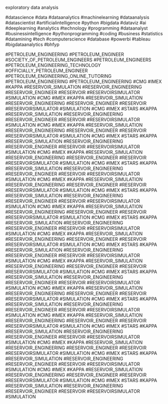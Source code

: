 exploratory data analysis

















































#datascience #data #dataanalytics #machinelearning #dataanalysis #datascientist #artificialintelligence #python #bigdata #dataviz #ai #deeplearning #analytics #technology #programming #dataanalyst #businessintelligence #pythonprogramming #coding #business #statistics #datamining #tech #computerscience #database #powerbi #tableau #bigdataanalytics #bhfyp


#PETROLEUM_ENGINEERING #PETROLEUM_ENGINEER #SOCIETY_OF_PETROLEUM_ENGINEERS #PETROLEUM_ENGINEERS #PETROLEUM_ENGINEERING_TECHNOLOGY #OFFICIALLY_PETROLEUM_ENGINEER #PETROLEUM_ENGINEERING_ONLINE_TUTORING #PETROLEUM_ENGINEERING #PETROLEUM_ENGINEERING #CMG #IMEX #KAPPA #RESERVOIR_SIMULATION #RESERVOIR_ENGINEERING #RESERVOIR_ENGINEER #RESERVOIR #RESERVOIRSIMULATOR #SIMULATION #CMG #IMEX #KAPPA #RESERVOIR_SIMULATION #RESERVOIR_ENGINEERING #RESERVOIR_ENGINEER #RESERVOIR #RESERVOIRSIMULATOR #SIMULATION #CMG #IMEX #STARS #KAPPA #RESERVOIR_SIMULATION #RESERVOIR_ENGINEERING #RESERVOIR_ENGINEER #RESERVOIR #RESERVOIRSIMULATOR #SIMULATION #CMG #IMEX #KAPPA #RESERVOIR_SIMULATION #RESERVOIR_ENGINEERING #RESERVOIR_ENGINEER #RESERVOIR #RESERVOIRSIMULATOR #SIMULATION #CMG #IMEX #STARS #KAPPA #RESERVOIR_SIMULATION #RESERVOIR_ENGINEERING #RESERVOIR_ENGINEER #RESERVOIR #RESERVOIRSIMULATOR #SIMULATION #CMG #IMEX #KAPPA #RESERVOIR_SIMULATION #RESERVOIR_ENGINEERING #RESERVOIR_ENGINEER #RESERVOIR #RESERVOIRSIMULATOR #SIMULATION #CMG #IMEX #STARS #KAPPA #RESERVOIR_SIMULATION #RESERVOIR_ENGINEERING #RESERVOIR_ENGINEER #RESERVOIR #RESERVOIRSIMULATOR #SIMULATION #CMG #IMEX #KAPPA #RESERVOIR_SIMULATION #RESERVOIR_ENGINEERING #RESERVOIR_ENGINEER #RESERVOIR #RESERVOIRSIMULATOR #SIMULATION #CMG #IMEX #STARS #KAPPA #RESERVOIR_SIMULATION #RESERVOIR_ENGINEERING #RESERVOIR_ENGINEER #RESERVOIR #RESERVOIRSIMULATOR #SIMULATION #CMG #IMEX #KAPPA #RESERVOIR_SIMULATION #RESERVOIR_ENGINEERING #RESERVOIR_ENGINEER #RESERVOIR #RESERVOIRSIMULATOR #SIMULATION #CMG #IMEX #STARS #KAPPA #RESERVOIR_SIMULATION #RESERVOIR_ENGINEERING #RESERVOIR_ENGINEER #RESERVOIR #RESERVOIRSIMULATOR #SIMULATION #CMG #IMEX #KAPPA #RESERVOIR_SIMULATION #RESERVOIR_ENGINEERING #RESERVOIR_ENGINEER #RESERVOIR #RESERVOIRSIMULATOR #SIMULATION #CMG #IMEX #STARS #KAPPA #RESERVOIR_SIMULATION #RESERVOIR_ENGINEERING #RESERVOIR_ENGINEER #RESERVOIR #RESERVOIRSIMULATOR #SIMULATION #CMG #IMEX #KAPPA #RESERVOIR_SIMULATION #RESERVOIR_ENGINEERING #RESERVOIR_ENGINEER #RESERVOIR #RESERVOIRSIMULATOR #SIMULATION #CMG #IMEX #STARS #KAPPA #RESERVOIR_SIMULATION #RESERVOIR_ENGINEERING #RESERVOIR_ENGINEER #RESERVOIR #RESERVOIRSIMULATOR #SIMULATION #CMG #IMEX #KAPPA #RESERVOIR_SIMULATION #RESERVOIR_ENGINEERING #RESERVOIR_ENGINEER #RESERVOIR #RESERVOIRSIMULATOR #SIMULATION #CMG #IMEX #STARS #KAPPA #RESERVOIR_SIMULATION #RESERVOIR_ENGINEERING #RESERVOIR_ENGINEER #RESERVOIR #RESERVOIRSIMULATOR #SIMULATION #CMG #IMEX #KAPPA #RESERVOIR_SIMULATION #RESERVOIR_ENGINEERING #RESERVOIR_ENGINEER #RESERVOIR #RESERVOIRSIMULATOR #SIMULATION #CMG #IMEX #STARS #KAPPA #RESERVOIR_SIMULATION #RESERVOIR_ENGINEERING #RESERVOIR_ENGINEER #RESERVOIR #RESERVOIRSIMULATOR #SIMULATION #CMG #IMEX #KAPPA #RESERVOIR_SIMULATION #RESERVOIR_ENGINEERING #RESERVOIR_ENGINEER #RESERVOIR #RESERVOIRSIMULATOR #SIMULATION #CMG #IMEX #STARS #KAPPA #RESERVOIR_SIMULATION #RESERVOIR_ENGINEERING #RESERVOIR_ENGINEER #RESERVOIR #RESERVOIRSIMULATOR #SIMULATION #CMG #IMEX #KAPPA #RESERVOIR_SIMULATION #RESERVOIR_ENGINEERING #RESERVOIR_ENGINEER #RESERVOIR #RESERVOIRSIMULATOR #SIMULATION #CMG #IMEX #STARS #KAPPA #RESERVOIR_SIMULATION #RESERVOIR_ENGINEERING #RESERVOIR_ENGINEER #RESERVOIR #RESERVOIRSIMULATOR #SIMULATION
 

